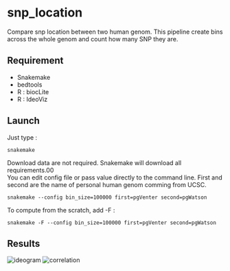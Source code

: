 # snp_location
Compare snp location between two human genom. This pipeline create bins across the whole genom and count how many SNP they are.

## Requirement 
* Snakemake
* bedtools
* R : biocLite
* R : IdeoViz

## Launch 

Just type :

    snakemake 

Download data are not required. Snakemake will download all requirements.00   
You can edit config file or pass value directly to the command line. First and second are the name of personal human genom comming from UCSC.

    snakemake --config bin_size=100000 first=pgVenter second=pgWatson

To compute from the scratch, add -F : 

    snakemake -F --config bin_size=100000 first=pgVenter second=pgWatson

## Results 

 ![ideogram](https://github.com/dridk/snp_location/raw/master/results/ideogram.png  "Ideogram")
 ![correlation](https://github.com/dridk/snp_location/raw/master/results/correlation.png "Correlation")


